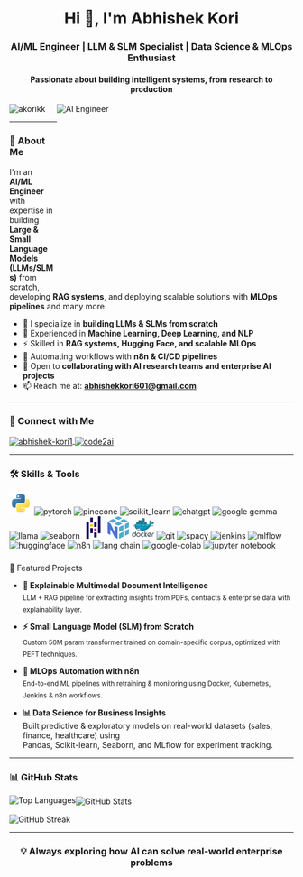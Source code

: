 <h1 align="center">Hi 👋, I'm Abhishek Kori</h1>
<h3 align="center">AI/ML Engineer | LLM & SLM Specialist | Data Science & MLOps Enthusiast</h3>
<h4 align="center">Passionate about building intelligent systems, from research to production</h4>

<img align="right" width="420" height="320" alt="AI Engineer" src="https://github.com/user-attachments/assets/14fd8fe5-4105-4803-97c5-b6b99d904518" />

<p align="left"> 
  <img src="https://komarev.com/ghpvc/?username=akorikk&label=Profile%20views&color=0e75b6&style=flat" alt="akorikk" /> 
</p>

---

### 🚀 About Me  
I'm an **AI/ML Engineer** with expertise in building **Large & Small Language Models (LLMs/SLMs)** from scratch, developing **RAG systems**, and deploying scalable solutions with **MLOps pipelines** and many more. 
- 🔭 I specialize in **building LLMs & SLMs from scratch**  
- 🧠 Experienced in **Machine Learning, Deep Learning, and NLP**  
- ⚡ Skilled in **RAG systems, Hugging Face, and scalable MLOps**  
- 🔄 Automating workflows with **n8n & CI/CD pipelines**
- 👯 Open to **collaborating with AI research teams and enterprise AI projects**   
- 📫 Reach me at: **abhishekkori601@gmail.com**

---

### 🔗 Connect with Me  
<p align="left">
  <a href="https://linkedin.com/in/abhishek-kori1" target="blank">
    <img align="center" src="https://raw.githubusercontent.com/rahuldkjain/github-profile-readme-generator/master/src/images/icons/Social/linked-in-alt.svg" alt="abhishek-kori1" height="30" width="40" />
  </a>
  <a href="https://medium.com/@code2ai" target="blank">
    <img align="center" src="https://github.com/user-attachments/assets/ea10d954-b76b-4791-b86c-9714719bd657" alt="code2ai" height="40" width="40" />
  </a>
</p>

---

### 🛠️ Skills & Tools  
<p align="left"> 
  <img src="https://raw.githubusercontent.com/devicons/devicon/master/icons/python/python-original.svg" alt="python" width="40" height="40"/> 
  <img src="https://www.vectorlogo.zone/logos/pytorch/pytorch-icon.svg" alt="pytorch" width="40" height="40"/> 
  <img src="https://github.com/user-attachments/assets/a5b3a1ad-eca3-4a62-96c3-7134b46decf1" alt="pinecone" width="40" height=""40"/>
  <img src="https://upload.wikimedia.org/wikipedia/commons/0/05/Scikit_learn_logo_small.svg" alt="scikit_learn" width="50" height="40"/> 
  <img src="https://raw.githubusercontent.com/simple-icons/simple-icons/develop/icons/openai.svg" alt="chatgpt" width="40" height="40"/>
  <img src="https://github.com/user-attachments/assets/b3c11a34-7c14-48f5-b0ab-da4beac14203" alt="google gemma" width="40" height="40"/>
  <img src="https://github.com/user-attachments/assets/b0ebbe66-3781-4257-bdbd-22ae4479904f" alt="llama" width="40" height="40"/> 
  <img src="https://seaborn.pydata.org/_images/logo-mark-lightbg.svg" alt="seaborn" width="40" height="40"/> 
  <img src="https://raw.githubusercontent.com/devicons/devicon/2ae2a900d2f041da66e950e4d48052658d850630/icons/pandas/pandas-original.svg" alt="pandas" width="40" height="40"/>
  <img src="https://raw.githubusercontent.com/devicons/devicon/master/icons/numpy/numpy-original.svg" alt="numpy" width="40" height="40"/> 
  <img src="https://raw.githubusercontent.com/devicons/devicon/master/icons/docker/docker-original-wordmark.svg" alt="docker" width="40" height="40"/> 
  <img src="https://www.vectorlogo.zone/logos/git-scm/git-scm-icon.svg" alt="git" width="40" height="40"/> 
  <img src="https://github.com/user-attachments/assets/fc6e8b31-3162-4b10-a890-a440626523a9" alt="spacy" width="50" height="40" />
  <img src="https://www.vectorlogo.zone/logos/jenkins/jenkins-icon.svg" alt="jenkins" width="40" height="40"/> 
  <img src="https://github.com/user-attachments/assets/a67f8f4f-4674-4831-a6e0-0fca74150d4c" alt="mlflow" width="50" height="40" />
  <img src="https://huggingface.co/front/assets/huggingface_logo-noborder.svg" alt="huggingface" width="40" height="40"/> 
  <img src="https://avatars.githubusercontent.com/u/45487711?s=200&v=4" alt="n8n" width="40" height="40"/> 
  <img src="https://github.com/user-attachments/assets/a6904259-2161-4006-a472-6207bfd860f5" alt="lang chain"wight="40" height="40" />
  <img src="https://colab.research.google.com/img/colab_favicon_256px.png" alt="google-colab" width="40" height="40"/>
  <img src="https://github.com/user-attachments/assets/01ad886f-fb16-4a8c-96a9-b0e97b8d578e" alt="jupyter notebook"wight="40"height="40"/>



</p>

### 

📂 Featured Projects  
- **📝 Explainable Multimodal Document Intelligence**  
  <sub>LLM + RAG pipeline for extracting insights from PDFs, contracts & enterprise data with explainability layer.</sub>  

- **⚡ Small Language Model (SLM) from Scratch**  
  <sub>Custom 50M param transformer trained on domain-specific corpus, optimized with PEFT techniques.</sub>  

- **🔄 MLOps Automation with n8n**  
  <sub>End-to-end ML pipelines with retraining & monitoring using Docker, Kubernetes, Jenkins & n8n workflows.</sub>

- **📊 Data Science for Business Insights**  
  Built predictive & exploratory models on real-world datasets (sales, finance, healthcare) using  
  Pandas, Scikit-learn, Seaborn, and MLflow for experiment tracking.   

---

### 📊 GitHub Stats  
<p>
  <img align="left" src="https://github-readme-stats.vercel.app/api/top-langs?username=akorikk&show_icons=true&locale=en&layout=compact" alt="Top Languages" />
</p>

<p>
  <img align="center" src="https://github-readme-stats.vercel.app/api?username=akorikk&show_icons=true&locale=en" alt="GitHub Stats" />
</p>

<p>
  <img align="center" src="https://github-readme-streak-stats.herokuapp.com/?user=akorikk&" alt="GitHub Streak" />
</p>

---

<h3 align="center">💡 Always exploring how AI can solve real-world enterprise problems</h3>
